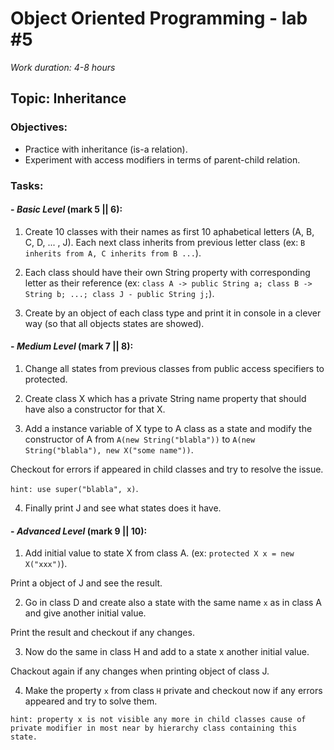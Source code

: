 # Object Oriented Programming - lab #5

_Work duration: 4-8 hours_

## Topic: Inheritance

### Objectives:
- Practice with inheritance (is-a relation).
- Experiment with access modifiers in terms of parent-child relation.

### Tasks:

#### - _Basic Level_ (mark 5 || 6):
1. Create 10 classes with their names as first 10 aphabetical letters (A, B, C, D, ... , J).
   Each next class inherits from previous letter class (ex: `B inherits from A, C inherits from B ...`).

2. Each class should have their own String property with corresponding letter as their reference (ex: `class A -> public String a; class B -> String b; ...; class J - public String j;`).

3. Create by an object of each class type and print it in console in a clever way (so that all objects states are showed).

#### - _Medium Level_ (mark 7 || 8):
1. Change all states from previous classes from public access specifiers to protected.

2. Create class X which has a private String name property that should have also a constructor for that X.

3. Add a instance variable of X type to A class as a state and modify the constructor of A from `A(new String("blabla"))` to `A(new String("blabla"), new X("some name"))`.

Checkout for errors if appeared in child classes and try to resolve the issue.

`hint: use super("blabla", x)`.

4. Finally print J and see what states does it have.

#### - _Advanced Level_ (mark 9 || 10):
1. Add initial value to state X from class A. (ex: `protected X x = new X("xxx")`).

Print a object of J and see the result.

2. Go in class D and create also a state with the same name `x` as in class A and give another initial value.

Print the result and checkout if any changes.

3. Now do the same in class H and add to a state x another initial value.

Chackout again if any changes when printing object of class J.

4. Make the property `x` from class `H` private and checkout now if any errors appeared and try to solve them.

`hint: property x is not visible any more in child classes cause of private modifier in most near by hierarchy class containing this state.`

